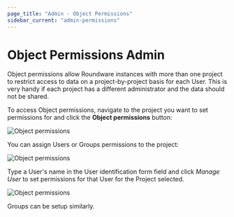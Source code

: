 ```yaml
---
page_title: "Admin - Object Permissions"
sidebar_current: "admin-permissions"
---
```


# Object Permissions Admin

Object permissions allow Roundware instances with more than one project to restrict access to data on a
project-by-project basis for each User.  This is very handy if each project has a different administrator
and the data should not be shared.

To access Object permissions, navigate to the project you want to set permissions for and click the
**Object permissions** button:

![Object permissions](../docimg/admin/object-perm-project.png)

You can assign Users or Groups permissions to the project:

![Object permissions](../docimg/admin/object-perm-detail.png)

Type a User's name in the User identification form field and click *Manage User* to set permissions for
that User for the Project selected.

![Object permissions](../docimg/admin/object-perm-edit.png)

Groups can be setup similarly.

<!-- NEXT: [`speaker`](speaker.html) -->